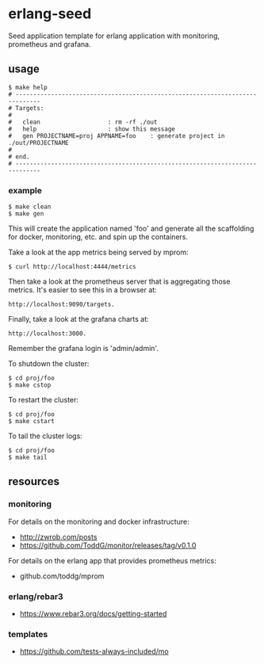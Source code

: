 # erlang-seed
Seed application template for erlang application with monitoring, prometheus and grafana.

## usage

    $ make help
    # -----------------------------------------------------------------------------
    # Targets:
    #
    #	clean 					: rm -rf ./out
    #	help 					: show this message
    #	gen PROJECTNAME=proj APPNAME=foo	: generate project in ./out/PROJECTNAME
    #
    # end.
    # -----------------------------------------------------------------------------

### example

    $ make clean
    $ make gen

This will create the application named 'foo' and generate all the scaffolding
for docker, monitoring, etc. and spin up the containers.

Take a look at the app metrics being served by mprom:

    $ curl http://localhost:4444/metrics

Then take a look at the prometheus server that is aggregating those metrics. 
It's easier to see this in a browser at: 

    http://localhost:9090/targets.

Finally, take a look at the grafana charts at: 

    http://localhost:3000.

Remember the grafana login is 'admin/admin'.

To shutdown the cluster:

    $ cd proj/foo
    $ make cstop

To restart the cluster:

    $ cd proj/foo
    $ make cstart

To tail the cluster logs:

    $ cd proj/foo
    $ make tail

## resources

### monitoring

For details on the monitoring and docker infrastructure:
* http://zwrob.com/posts 
* https://github.com/ToddG/monitor/releases/tag/v0.1.0

For details on the erlang app that provides prometheus metrics:
* github.com/toddg/mprom 

### erlang/rebar3
* https://www.rebar3.org/docs/getting-started

### templates
* https://github.com/tests-always-included/mo
